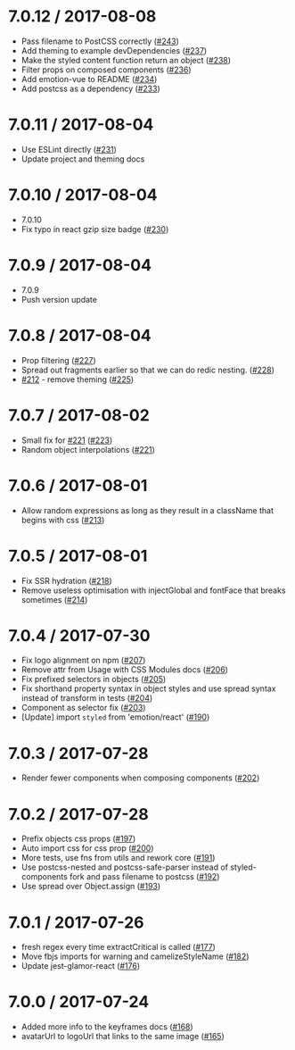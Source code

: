 7.0.12 / 2017-08-08
===================

  * Pass filename to PostCSS correctly ([#243](https://github.com/tkh44/emotion/issues/243))
  * Add theming to example devDependencies ([#237](https://github.com/tkh44/emotion/issues/237))
  * Make the styled content function return an object ([#238](https://github.com/tkh44/emotion/issues/238))
  * Filter props on composed components ([#236](https://github.com/tkh44/emotion/issues/236))
  * Add emotion-vue to README ([#234](https://github.com/tkh44/emotion/issues/234))
  * Add postcss as a dependency ([#233](https://github.com/tkh44/emotion/issues/233))

7.0.11 / 2017-08-04
===================

  * Use ESLint directly ([#231](https://github.com/tkh44/emotion/issues/231))
  * Update project and theming docs

7.0.10 / 2017-08-04
===================

  * 7.0.10
  * Fix typo in react gzip size badge ([#230](https://github.com/tkh44/emotion/issues/230))

7.0.9 / 2017-08-04
==================

  * 7.0.9
  * Push version update

7.0.8 / 2017-08-04
==================

  * Prop filtering ([#227](https://github.com/tkh44/emotion/issues/227))
  * Spread out fragments earlier so that we can do redic nesting. ([#228](https://github.com/tkh44/emotion/issues/228))
  * [#212](https://github.com/tkh44/emotion/issues/212) - remove theming ([#225](https://github.com/tkh44/emotion/issues/225))

7.0.7 / 2017-08-02
==================

  * Small fix for [#221](https://github.com/tkh44/emotion/issues/221) ([#223](https://github.com/tkh44/emotion/issues/223))
  * Random object interpolations ([#221](https://github.com/tkh44/emotion/issues/221))

7.0.6 / 2017-08-01
==================

  * Allow random expressions as long as they result in a className that begins with css ([#213](https://github.com/tkh44/emotion/issues/213))

7.0.5 / 2017-08-01
==================

  * Fix SSR hydration ([#218](https://github.com/tkh44/emotion/issues/218))
  * Remove useless optimisation with injectGlobal and fontFace that breaks sometimes ([#214](https://github.com/tkh44/emotion/issues/214))

7.0.4 / 2017-07-30
==================

  * Fix logo alignment on npm ([#207](https://github.com/tkh44/emotion/issues/207))
  * Remove attr from Usage with CSS Modules docs ([#206](https://github.com/tkh44/emotion/issues/206))
  * Fix prefixed selectors in objects ([#205](https://github.com/tkh44/emotion/issues/205))
  * Fix shorthand property syntax in object styles and use spread syntax instead of transform in tests ([#204](https://github.com/tkh44/emotion/issues/204))
  * Component as selector fix ([#203](https://github.com/tkh44/emotion/issues/203))
  * [Update] import `styled` from 'emotion/react'  ([#190](https://github.com/tkh44/emotion/issues/190))

7.0.3 / 2017-07-28
==================

  * Render fewer components when composing components ([#202](https://github.com/tkh44/emotion/issues/202))

7.0.2 / 2017-07-28
==================

  * Prefix objects css props ([#197](https://github.com/tkh44/emotion/issues/197))
  * Auto import css for css prop ([#200](https://github.com/tkh44/emotion/issues/200))
  * More tests, use fns from utils and rework core ([#191](https://github.com/tkh44/emotion/issues/191))
  * Use postcss-nested and postcss-safe-parser instead of styled-components fork and pass filename to postcss ([#192](https://github.com/tkh44/emotion/issues/192))
  * Use spread over Object.assign ([#193](https://github.com/tkh44/emotion/issues/193))

7.0.1 / 2017-07-26
==================

  * fresh regex every time extractCritical is called ([#177](https://github.com/tkh44/emotion/issues/177))
  * Move fbjs imports for warning and camelizeStyleName ([#182](https://github.com/tkh44/emotion/issues/182))
  * Update jest-glamor-react ([#176](https://github.com/tkh44/emotion/issues/176))

7.0.0 / 2017-07-24
==================

  * Added more info to the keyframes docs ([#168](https://github.com/tkh44/emotion/issues/168))
  * avatarUrl to logoUrl that links to the same image ([#165](https://github.com/tkh44/emotion/issues/165))
